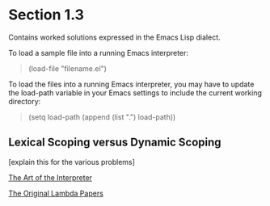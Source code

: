 Section 1.3
=========== 

Contains worked solutions expressed in the Emacs Lisp dialect.

To load a sample file into a running Emacs interpreter:

> (load-file "filename.el")

To load the files into a running Emacs interpreter, you may have to update the load-path variable in your Emacs settings to include the current working directory:

> (setq load-path (append (list ".") load-path))

Lexical Scoping versus Dynamic Scoping
-------------------------------------- 

[explain this for the various problems]

[The Art of the Interpreter](ftp://publications.ai.mit.edu/ai-publications/pdf/AIM-453.pdf)

[The Original Lambda Papers](http://library.readscheme.org/page1.html)